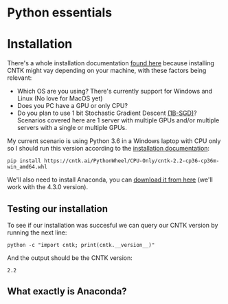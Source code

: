 # Python essentials #

# Installation #
There's a whole installation documentation [found here](https://docs.microsoft.com/en-us/cognitive-toolkit/setup-cntk-on-your-machine) because installing CNTK might vay depending on your machine, with these factors being relevant:
- Which OS are you using? There's currently support for Windows and Linux (No love for MacOS yet)
- Does you PC have a GPU or only CPU?
- Do you plan to use 1 bit Stochastic Gradient Descent [(1B-SGD)](https://docs.microsoft.com/en-us/cognitive-toolkit/enabling-1bit-sgd)? Scenarios covered here are 1 server with multiple GPUs and/or multiple servers with a single or multiple GPUs.

My current scenario is using Python 3.6  in a Windows laptop with CPU only so I should run this version according to the [installation documentation](https://docs.microsoft.com/en-us/cognitive-toolkit/setup-windows-python?tabs=cntkpy22):

```console
pip install https://cntk.ai/PythonWheel/CPU-Only/cntk-2.2-cp36-cp36m-win_amd64.whl
```
We'll also need to install Anaconda, you can [download it from here](https://www.anaconda.com/download/)  (we'll work with the 4.3.0 version).

## Testing our installation ##
To see if our installation was succesful we can query our CNTK version by running the next line:
```console
python -c "import cntk; print(cntk.__version__)"
```
And the output should be the CNTK version:
```console
2.2
```
## What exactly is Anaconda? ##
